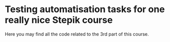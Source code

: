 # Testing automatisation tasks for one really nice Stepik course


Here you may find all the code related to the 3rd part of this course.
